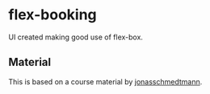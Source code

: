 # flex-booking

UI created making good use of flex-box.

## Material

This is based on a course material by [jonasschmedtmann](https://github.com/jonasschmedtmann/advanced-css-course).

